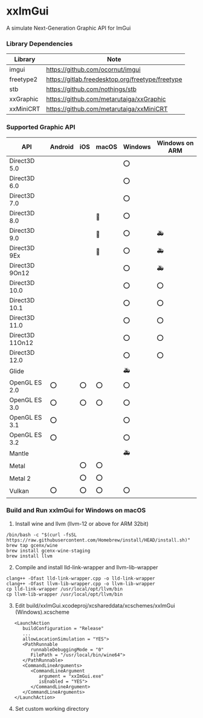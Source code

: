 # xxImGui
A simulate Next-Generation Graphic API for ImGui

### Library Dependencies
| Library   | Note                                             |
| --------- | ------------------------------------------------ |
| imgui     | https://github.com/ocornut/imgui                 |
| freetype2 | https://gitlab.freedesktop.org/freetype/freetype |
| stb       | https://github.com/nothings/stb                  |
| xxGraphic | https://github.com/metarutaiga/xxGraphic         |
| xxMiniCRT | https://github.com/metarutaiga/xxMiniCRT         |

### Supported Graphic API
| API             | Android | iOS | macOS | Windows | Windows on ARM |
| --------------- | ------- | --- | ----- | ------- | -------------- |
| Direct3D 5.0    |         |     |       | ⭕       |                |
| Direct3D 6.0    |         |     |       | ⭕       |                |
| Direct3D 7.0    |         |     |       | ⭕       |                |
| Direct3D 8.0    |         |     | 🍷     | ⭕       |                |
| Direct3D 9.0    |         |     | 🍷     | ⭕       | 🚑              |
| Direct3D 9Ex    |         |     | 🍷     | ⭕       | 🚑              |
| Direct3D 9On12  |         |     |       | ⭕       | 🚑              |
| Direct3D 10.0   |         |     |       | ⭕       | ⭕              |
| Direct3D 10.1   |         |     |       | ⭕       | ⭕              |
| Direct3D 11.0   |         |     |       | ⭕       | ⭕              |
| Direct3D 11On12 |         |     |       | ⭕       | ⭕              |
| Direct3D 12.0   |         |     |       | ⭕       | ⭕              |
| Glide           |         |     |       | 🚑       |                |
| OpenGL ES 2.0   | ⭕       | ⭕   | ⭕     | ⭕       |                |
| OpenGL ES 3.0   | ⭕       | ⭕   | ⭕     | ⭕       |                |
| OpenGL ES 3.1   | ⭕       |     |       | ⭕       |                |
| OpenGL ES 3.2   | ⭕       |     |       | ⭕       |                |
| Mantle          |         |     |       | 🚑       |                |
| Metal           |         | ⭕   | ⭕     |         |                |
| Metal 2         |         | ⭕   | ⭕     |         |                |
| Vulkan          | ⭕       | ⭕   | ⭕     | ⭕       |                |

### Build and Run xxImGui for Windows on macOS
1. Install wine and llvm (llvm-12 or above for ARM 32bit)
```
/bin/bash -c "$(curl -fsSL https://raw.githubusercontent.com/Homebrew/install/HEAD/install.sh)"
brew tap gcenx/wine
brew install gcenx-wine-staging
brew install llvm
```
2. Compile and install lld-link-wrapper and llvm-lib-wrapper
```
clang++ -Ofast lld-link-wrapper.cpp -o lld-link-wrapper
clang++ -Ofast llvm-lib-wrapper.cpp -o llvm-lib-wrapper
cp lld-link-wrapper /usr/local/opt/llvm/bin
cp llvm-lib-wrapper /usr/local/opt/llvm/bin
```
3. Edit build/xxImGui.xcodeproj/xcshareddata/xcschemes/xxImGui (Windows).xcscheme
```
   <LaunchAction
      buildConfiguration = "Release"
      ...
      allowLocationSimulation = "YES">
      <PathRunnable
         runnableDebuggingMode = "0"
         FilePath = "/usr/local/bin/wine64">
      </PathRunnable>
      <CommandLineArguments>
         <CommandLineArgument
            argument = "xxImGui.exe"
            isEnabled = "YES">
         </CommandLineArgument>
      </CommandLineArguments>
   </LaunchAction>
```
4. Set custom working directory
